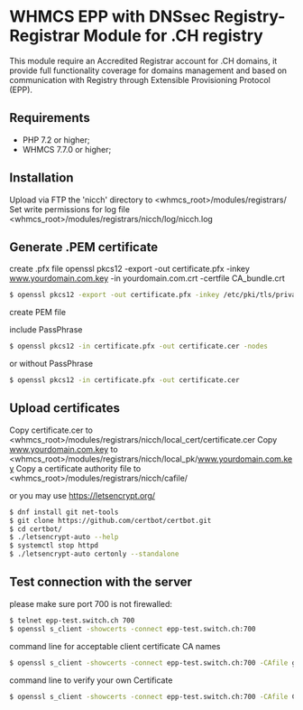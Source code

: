 WHMCS EPP with DNSsec Registry-Registrar Module for .CH registry
========================

This module require an Accredited Registrar account for .CH domains, it provide full functionality coverage for domains management and based on communication with Registry through Extensible Provisioning Protocol (EPP).

Requirements
------------

  * PHP 7.2 or higher;
  * WHMCS 7.7.0 or higher;

Installation
------------

Upload via FTP the 'nicch' directory to <whmcs_root>/modules/registrars/
Set write permissions for log file <whmcs_root>/modules/registrars/nicch/log/nicch.log

Generate .PEM certificate
-------------------------

create .pfx file
openssl pkcs12 -export -out certificate.pfx -inkey www.yourdomain.com.key -in yourdomain.com.crt -certfile CA_bundle.crt

```bash
$ openssl pkcs12 -export -out certificate.pfx -inkey /etc/pki/tls/private/www.yourdomain.com.key -in /etc/pki/tls/certs/yourdomain.com.crt -certfile /etc/pki/tls/certs/gd_bundle.crt
```

create PEM file

include PassPhrase

```bash
$ openssl pkcs12 -in certificate.pfx -out certificate.cer -nodes
```

or 
without PassPhrase 

```bash
$ openssl pkcs12 -in certificate.pfx -out certificate.cer
```

Upload certificates
-------------------

Copy certificate.cer to <whmcs_root>/modules/registrars/nicch/local_cert/certificate.cer
Copy www.yourdomain.com.key to <whmcs_root>/modules/registrars/nicch/local_pk/www.yourdomain.com.key
Copy a certificate authority file to <whmcs_root>/modules/registrars/nicch/cafile/


or you may use https://letsencrypt.org/
```bash
$ dnf install git net-tools
$ git clone https://github.com/certbot/certbot.git
$ cd certbot/
$ ./letsencrypt-auto --help
$ systemctl stop httpd
$ ./letsencrypt-auto certonly --standalone
```

Test connection with the server
-------------------------------

please make sure port 700 is not firewalled:

```bash
$ telnet epp-test.switch.ch 700
$ openssl s_client -showcerts -connect epp-test.switch.ch:700
```

command line for acceptable client certificate CA names

```bash
$ openssl s_client -showcerts -connect epp-test.switch.ch:700 -CAfile gd_bundle.crt
```

command line to verify your own Certificate

```bash
$ openssl s_client -showcerts -connect epp-test.switch.ch:700 -CAfile CA_bundle.crt -cert yourdomain.com.crt -key yourdomain.com.key
```
